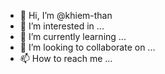 - 👋 Hi, I’m @khiem-than
- 👀 I’m interested in ...
- 🌱 I’m currently learning ...
- 💞️ I’m looking to collaborate on ...
- 📫 How to reach me ...

<!---
khiem-than/khiem-than is a ✨ special ✨ repository because its `README.md` (this file) appears on your GitHub profile.
You can click the Preview link to take a look at your changes.
--->
